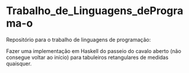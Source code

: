 # Trabalho_de_Linguagens_dePrograma-o
Repositório para o trabalho de linguagens de programação:

Fazer uma implementação em Haskell do passeio do cavalo aberto (não consegue voltar ao início) para tabuleiros retangulares
de medidas quaisquer.

